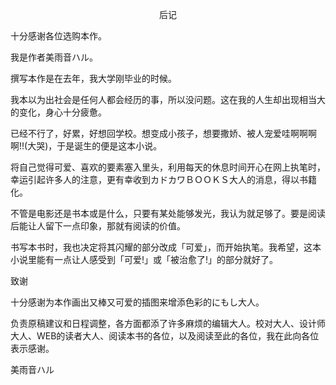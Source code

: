 <p align="center">后记</p>

十分感谢各位选购本作。

我是作者美雨音ハル。

撰写本作是在去年，我大学刚毕业的时候。

我本以为出社会是任何人都会经历的事，所以没问题。这在我的人生却出现相当大的变化，身心十分疲惫。

已经不行了，好累，好想回学校。想变成小孩子，想要撒娇、被人宠爱哇啊啊啊啊!!(大哭)，于是诞生的便是这本小说。

将自己觉得可爱、喜欢的要素塞入里头，利用每天的休息时间开心在网上执笔时，幸运引起许多人的注意，更有幸收到カドカワＢＯＯＫＳ大人的消息，得以书籍化。

不管是电影还是书本或是什么，只要有某处能够发光，我认为就足够了。要是阅读后能让人留下一点印象，那就有阅读的价值。

书写本书时，我也决定将其闪耀的部分改成「可爱」，而开始执笔。我希望，这本小说里能有一点让人感受到「可爱!」或「被治愈了!」的部分就好了。

致谢

十分感谢为本作画出又棒又可爱的插图来增添色彩的にもし大人。

负责原稿建议和日程调整，各方面都添了许多麻烦的编辑大人。校对大人、设计师大人、WEB的读者大人、阅读本书的各位，以及阅读至此的各位，我在此向各位表示感谢。

美雨音ハル

